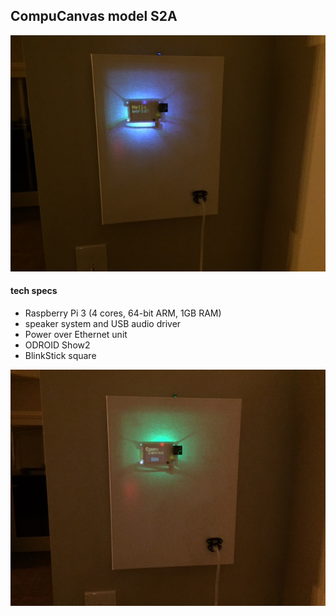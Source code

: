 ## CompuCanvas model S2A

![S2A-running-1-med](images/S2A-running-1-med.jpg)

#### tech specs

* Raspberry Pi 3 (4 cores, 64-bit ARM, 1GB RAM)
* speaker system and USB audio driver
* Power over Ethernet unit
* ODROID Show2
* BlinkStick square

![S2A-running-4-med](images/S2A-running-4-med.jpg)
